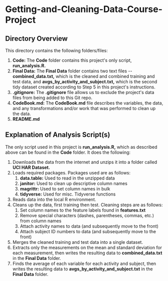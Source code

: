 # Getting-and-Cleaning-Data-Course-Project

## Directory Overview 
This directory contains the following folders/files: 

  1. **Code:** The **Code** folder contains this project's only script, **run_analysis.R.**
  2. **Final Data:** The **Final Data** folder contains two text files -- **combined_data.txt,** which is the cleaned and combined training and test data, and **avgs_by_activity_and_subject.txt,** which is the second tidy dataset created according to Step 5 in this project's instructions.
  3. **.gitignore:** The **.gitignore** file allows us to exclude the project's data files from being added to this Git repo. 
  4. **CodeBook.md:** The **CodeBook.md** file describes the variables, the data, and any transformations and/or work that was performed to clean up the data. 
  5. **README.md**
  
## Explanation of Analysis Script(s)
The only script used in this project is **run_analysis.R,** which as described above can be found in the **Code** folder. It does the following: 

  1. Downloads the data from the internet and unzips it into a folder called **UCI HAR Dataset.**
  2. Loads required packages. Packages used are as follows: 
      1. **data.table:** Used to read in the unzipped data
      2. **janitor:** Used to clean up descriptive column names
      3. **magrittr:** Used to set column names in bulk 
      4. **tidyverse:** Used for misc. Tidyverse functions
  3. Reads data into the local R environment.
  4. Cleans up the data, first training then test. Cleaning steps are as follows: 
      1. Set column names to the feature labels found in **features.txt**
      2. Remove special characters (dashes, parentheses, commas, etc.) from column names 
      3. Attach activity names to data (and subsequently move to the front)
      4. Attach subject ID numbers to data (and subsequently move to the front)
  5. Merges the cleaned training and test data into a single dataset.
  6. Extracts only the measurements on the mean and standard deviation for each measurement, then writes the resulting data to **combined_data.txt** in the **Final Data** folder.
  7. Finds the average of each variable for each activity and subject, then writes the resulting data to **avgs_by_activity_and_subject.txt** in the **Final Data** folder. 